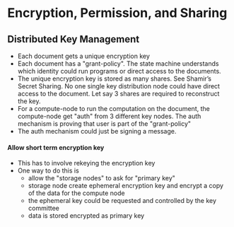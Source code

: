 # Encryption, Permission, and Sharing



## Distributed Key Management

- Each document gets a unique encryption key
- Each document has a "grant-policy". The state machine understands which identity could run programs or direct access to the documents.
- The unique encryption key is stored as many shares. See Shamir’s Secret Sharing. No one single key distribution node could have direct access to the document. Let say 3 shares are required to reconstruct the key.
- For a compute-node to run the computation on the document, the compute-node get "auth" from 3 different key nodes. The auth mechanism is proving that user is part of the "grant-policy"
- The auth mechanism could just be signing a message.

#### Allow short term encryption key
- This has to involve rekeying the encryption key
- One way to do this is
  - allow the "storage nodes" to ask for "primary key"
  - storage node create ephemeral encryption key and encrypt a copy of the data for the compute node
  - the ephemeral key could be requested and controlled by the key committee
  - data is stored encrypted as primary key


## 